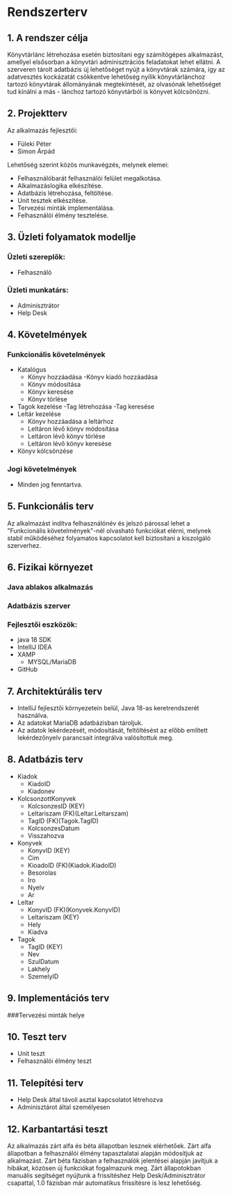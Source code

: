 # Rendszerterv

## 1. A rendszer célja
Könyvtárlánc létrehozása esetén biztosítani egy számítógépes alkalmazást, amellyel elsősorban a könyvtári adminisztrációs feladatokat lehet ellátni.
A szerveren tárolt adatbázis új lehetőséget nyújt a könyvtárak számára, így az adatvesztés kockázatát csökkentve lehetőség nyílik könyvtárlánchoz
tartozó könyvtárak állományának megtekintését, az olvasónak lehetőséget tud kínálni a más - lánchoz tartozó könyvtárból is könyvet kölcsönözni. 
 
## 2. Projektterv
Az alkalmazás fejlesztői:
- Füleki Péter
- Simon Árpád

Lehetőség szerint közös munkavégzés, melynek elemei:
- Felhasználóbarát felhasználói felület megalkotása.
- Alkalmazáslogika elkészítése.
- Adatbázis létrehozása, feltöltése.
- Unit tesztek elkészítése.
- Tervezési minták implementálása.
- Felhasználói élmény tesztelése.

## 3. Üzleti folyamatok modellje

### Üzleti szereplők:
- Felhasználó

### Üzleti munkatárs:
- Adminisztrátor
- Help Desk

## 4. Követelmények
### Funkcionális követelmények
- Katalógus 
  - Könyv hozzáadása
    -Könyv kiadó hozzáadása
  - Könyv módosítása
  - Könyv keresése
  - Könyv törlése
- Tagok kezelése
  -Tag létrehozása
  -Tag keresése
- Leltár kezelése
  - Könyv hozzáadása a leltárhoz
  - Leltáron lévő könyv módosítása
  - Leltáron lévő könyv törlése
  - Leltáron lévő könyv keresése
- Könyv kölcsönzése

### Jogi követelmények
- Minden jog fenntartva.

## 5. Funkcionális terv
Az alkalmazást indítva felhasználónév és jelszó párossal lehet a "Funkcionális követelmények"-nél olvasható funkciókat elérni, melynek stabil működéséhez
folyamatos kapcsolatot kell biztosítani a kiszolgáló szerverhez.

## 6. Fizikai környezet

### Java ablakos alkalmazás

### Adatbázis szerver

### Fejlesztői eszközök:
- java 18 SDK
- IntelliJ IDEA 
- XAMP
  - MYSQL/MariaDB
- GitHub

## 7. Architektúrális terv
- IntelliJ fejlesztői környezetein belül, Java 18-as keretrendszerét használva.
- Az adatokat MariaDB adatbázisban tároljuk.
- Az adatok lekérdezését, módosítását, feltöltésést az előbb említett lekérdezőnyelv parancsait integrálva valósítottuk meg.

## 8. Adatbázis terv
- Kiadok
  - KiadoID
  - Kiadonev
- KolcsonzottKonyvek
  - KolcsonzesID (KEY)
  - Leltariszam (FK)(Leltar.Leltarszam)
  - TagID (FK)(Tagok.TagID)
  - KolcsonzesDatum
  - Visszahozva
- Konyvek
  - KonyvID (KEY)
  - Cim
  - KioadoID (FK)(Kiadok.KiadoID)
  - Besorolas
  - Iro
  - Nyelv
  - Ar
- Leltar
  - KonyvID (FK)(Konyvek.KonyvID)
  - Leltariszam (KEY)
  - Hely
  - Kiadva
- Tagok
  - TagID (KEY)
  - Nev
  - SzulDatum
  - Lakhely
  - SzemelyID

## 9. Implementációs terv
###Tervezési minták helye

## 10. Teszt terv
- Unit teszt
- Felhasználói élmény teszt

## 11. Telepítési terv
- Help Desk által távoli asztal kapcsolatot létrehozva
- Adminisztárot által személyesen

## 12. Karbantartási teszt
Az alkalmazás zárt alfa és béta állapotban lesznek elérhetőek. 
Zárt alfa állapotban a felhasználói élmény tapasztalatai alapján módosítjuk az alkalmazást.
Zárt béta fázisban a felhasználók jelentései alapján javítjuk a hibákat, közösen új funkciókat fogalmazunk meg. 
Zárt állapotokban manuális segítséget nyújtunk a frissítéshez Help Desk/Adminisztrátor csapattal, 1.0 fázisban már automatikus frissítésre is lesz lehetőség.




